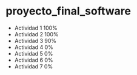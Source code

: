 # proyecto_final_software

* Actividad 1 100%
* Actividad 2 100%
* Actividad 3 90%
* Actividad 4 0%
* Actividad 5 0%
* Actividad 6 0%
* Actividad 7 0%
